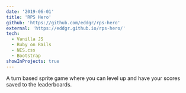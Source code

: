 ```yaml
---
date: '2019-06-01'
title: 'RPS Hero'
github: 'https://github.com/eddgr/rps-hero'
external: 'https://eddgr.github.io/rps-hero/'
tech:
  - Vanilla JS
  - Ruby on Rails
  - NES.css
  - Bootstrap
showInProjects: true
---
```


A turn based sprite game where you can level up and have your scores saved to the leaderboards. 